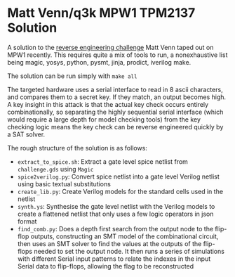 # Matt Venn/q3k MPW1 TPM2137 Solution

A solution to the [reverse engineering challenge](https://github.com/mattvenn/TPM2137/)
Matt Venn taped out on MPW1 recently. This requires quite a mix of tools to run,
a nonexhaustive list being magic, yosys, python, pysmt, jinja, prodict, iverilog
make.

The solution can be run simply with `make all`

The targeted hardware uses a serial interface to read in 8 ascii characters, and
compares them to a secret key. If they match, an output becomes high. A key
insight in this attack is that the actual key check occurs entirely
combinationally, so separating the highly sequential serial interface (which
would require a large depth for model checking tools) from the key checking
logic means the key check can be reverse engineered quickly by a SAT solver.

The rough structure of the solution is as follows:
- `extract_to_spice.sh`: Extract a gate level spice netlist from `challenge.gds`
	using `Magic`
- `spice2verilog.py`: Convert spice netlist into a gate level Verilog netlist
	using basic textual substitutions
- `create_lib.py`: Create Verilog models for the standard cells used in the
	netlist
- `synth.ys`: Synthesise the gate level netlist with the Verilog models to
	create a flattened netlist that only uses a few logic operators in json
	format
- `find_comb.py`: Does a depth first search from the output node to the
	flip-flop outputs, constructing an SMT model of the combinational circuit,
	then uses an SMT solver to find the values at the outputs of the flip-flops
	needed to set the output node. It then runs a series of simulations with
	different Serial input patterns to relate the indexes in the input Serial
	data to flip-flops, allowing the flag to be reconstructed
